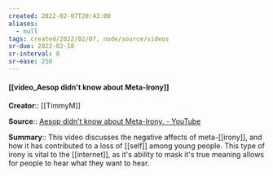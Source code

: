 ```yaml
---
created: 2022-02-07T20:43:00 
aliases:
  - null
tags: created/2022/02/07, node/source/videos
sr-due: 2022-02-18
sr-interval: 8
sr-ease: 250
---
```


#### [[video_Aesop didn't know about Meta-Irony]]
**Creator**:: [[TimmyM]]
 
**Source**:: [Aesop didn't know about Meta-Irony. - YouTube](https://www.youtube.com/watch?v=yso4rK3x5ow)

**Summary**:: This video discusses the negative affects of meta-[[irony]], and how it has contributed to a loss of [[self]] among young people. This type of irony is vital to the [[internet]], as it's ability to mask it's true meaning allows for people to hear what they want to hear.